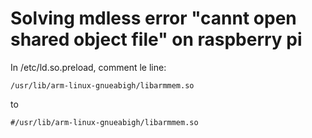 
# Solving mdless error "cannt open shared object file" on raspberry pi

In /etc/ld.so.preload, comment le line:

```
/usr/lib/arm-linux-gnueabigh/libarmmem.so
```

to

```
#/usr/lib/arm-linux-gnueabigh/libarmmem.so
```
